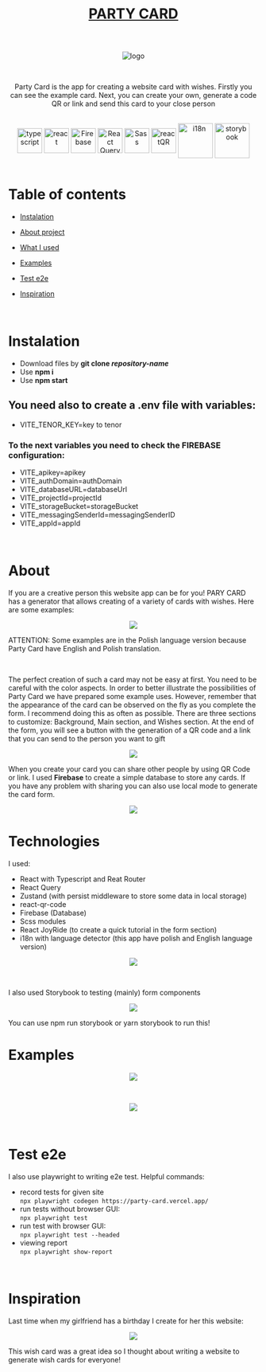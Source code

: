 # <p align="center">[PARTY CARD](https://party-card.vercel.app/)</p>

<br />

<p align="center"> <img src="https://user-images.githubusercontent.com/77500425/222897418-cbd29db7-95e6-47cc-a493-6dc69f594e0b.png" title="logo" alt="logo"/></p>

<br />

<p align="center">Party Card is the app for creating a website card with wishes. Firstly you can see the example card. Next, you can create your own, generate a code QR or link and send this card to your close person  </p>

<br />

<div align="center">

<img src="https://user-images.githubusercontent.com/77500425/161311954-e03613e7-54b2-4d1b-ac2e-559f8c1e9f2d.png" alt="typescript" height="50"  align="center" title="TS"/>
<img src="https://user-images.githubusercontent.com/77500425/161312615-f3961568-28bb-48fa-9d95-93ecd61337b3.png" alt="react"  height="50" align="center"/>
<img src="https://user-images.githubusercontent.com/77500425/165483039-a65ef61f-a3ae-4524-bfa5-04788dd894ea.png" alt="Firebase"  height="50" align="center"/>
<img src="https://react-query-v3.tanstack.com/_next/static/images/emblem-light-628080660fddb35787ff6c77e97ca43e.svg" alt="React Query"  height="50" align="center"/>
<img src="https://upload.wikimedia.org/wikipedia/commons/thumb/9/96/Sass_Logo_Color.svg/1280px-Sass_Logo_Color.svg.png" alt="Sass" height="50"  align="center" title="Scss" />
<img src="https://user-images.githubusercontent.com/77500425/222898367-766dc880-f7b0-47e9-877c-f3046f17e90b.png" alt="reactQR" height="50"  align="center" title="reactQR" />
<img src="https://user-images.githubusercontent.com/77500425/186013478-fdf4ea21-8745-4c5d-9591-35e45e39c66f.png" title="i18n"  width="70" align="center"/>
<img src="https://user-images.githubusercontent.com/77500425/225035862-23c482f7-063d-439f-8dce-b32f00af25c6.png" title="storybook"  width="70" align="center"/>

</div>

<br />

# Table of contents

-   [Instalation](#instalation)

-   [About project](#about)

-   [What I used](#technologies)

-   [Examples](#examples)

-   [Test e2e](#test-e2e)

-   [Inspiration](#inspiration)

<br />

# Instalation

-   Download files by **git clone _repository-name_**
-   Use **npm i**
-   Use **npm start**

## You need also to create a .env file with variables:

-   VITE_TENOR_KEY=key to tenor

### To the next variables you need to check the FIREBASE configuration:

-   VITE_apikey=apikey
-   VITE_authDomain=authDomain
-   VITE_databaseURL=databaseUrl
-   VITE_projectId=projectId
-   VITE_storageBucket=storageBucket
-   VITE_messagingSenderId=messagingSenderID
-   VITE_appId=appId

<br />

# About

If you are a creative person this website app can be for you! PARY CARD has a generator that allows creating of a variety of cards with wishes. Here are some examples:

<p align="center"> <img src="https://user-images.githubusercontent.com/77500425/222951348-05def778-efaf-4768-a6b9-70483516cde2.png"/><p>

ATTENTION: Some examples are in the Polish language version because Party Card have English and Polish translation.

<br />

The perfect creation of such a card may not be easy at first. You need to be careful with the color aspects. In order to better illustrate the possibilities of Party Card we have prepared some example uses. However, remember that the appearance of the card can be observed on the fly as you complete the form. I recommend doing this as often as possible. There are three sections to customize: Background, Main section, and Wishes section. At the end of the form, you will see a button with the generation of a QR code and a link that you can send to the person you want to gift

<p align="center"> <img src="https://user-images.githubusercontent.com/77500425/222978011-3be179d8-06da-4b2a-a2e0-2a8343a30cba.png"/><p>

When you create your card you can share other people by using QR Code or link. I used **Firebase** to create a simple database to store any cards. If you have any problem with sharing you can also use local mode to generate the card form.

<p align="center"> <img src="https://user-images.githubusercontent.com/77500425/222967100-e180f7d0-4912-444b-bd14-577e6ac374d3.png"/><p>

# Technologies

I used:

-   React with Typescript and Reat Router
-   React Query
-   Zustand (with persist middleware to store some data in local storage)
-   react-qr-code
-   Firebase (Database)
-   Scss modules
-   React JoyRide (to create a quick tutorial in the form section)
-   i18n with language detector (this app have polish and English language version)

<p align="center"> <img src="https://user-images.githubusercontent.com/77500425/223087597-62d43786-952f-4ea9-909c-de9162969826.png"/><p>

<br/>

I also used Storybook to testing (mainly) form components

<p align="center"> <img src="https://user-images.githubusercontent.com/77500425/225036590-8990ac2e-584e-464b-94b4-fa54629d7e66.png"/><p>

You can use npm run storybook or yarn storybook to run this!

# Examples

<p align="center"> <img src="https://user-images.githubusercontent.com/77500425/222951361-3c48b1f9-5c8f-49e5-887c-244517adabdf.png"/><p>
  <br />
  <p align="center"> <img src="https://user-images.githubusercontent.com/77500425/222978339-dedd12f2-1733-4e5f-b1aa-6af78585205d.png"/><p>

<br />

# Test e2e

I also use playwright to writing e2e test.
Helpful commands:

-   record tests for given site  
    `npx playwright codegen https://party-card.vercel.app/`
-   run tests without browser GUI:  
    `npx playwright test`
-   run test with browser GUI:  
    `npx playwright test --headed`
-   viewing report  
    `npx playwright show-report`

<br/>

# Inspiration

Last time when my girlfriend has a birthday I create for her this website:

<p align="center"> <img src="https://user-images.githubusercontent.com/77500425/222951544-bcaa3d55-7882-4ff1-a474-39a16a83a882.png"/><p>

This wish card was a great idea so I thought about writing a website to generate wish cards for everyone!
